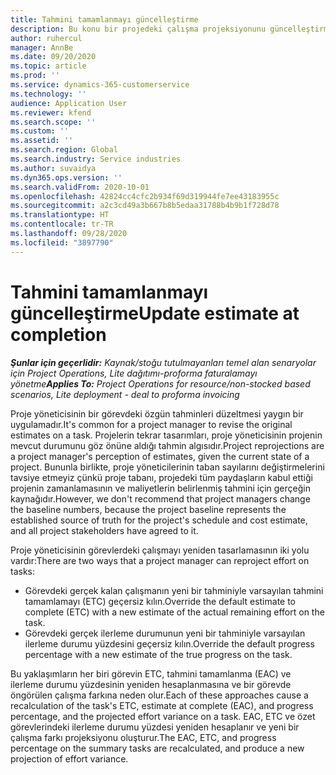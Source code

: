 ```yaml
---
title: Tahmini tamamlanmayı güncelleştirme
description: Bu konu bir projedeki çalışma projeksiyonunu güncelleştirme hakkında bilgi sağlar.
author: ruhercul
manager: AnnBe
ms.date: 09/20/2020
ms.topic: article
ms.prod: ''
ms.service: dynamics-365-customerservice
ms.technology: ''
audience: Application User
ms.reviewer: kfend
ms.search.scope: ''
ms.custom: ''
ms.assetid: ''
ms.search.region: Global
ms.search.industry: Service industries
ms.author: suvaidya
ms.dyn365.ops.version: ''
ms.search.validFrom: 2020-10-01
ms.openlocfilehash: 42824cc4cfc2b934f69d319944fe7ee43183955c
ms.sourcegitcommit: a2c3cd49a3b667b8b5edaa31788b4b9b1f728d78
ms.translationtype: HT
ms.contentlocale: tr-TR
ms.lasthandoff: 09/28/2020
ms.locfileid: "3897790"
---
```

# <a name="update-estimate-at-completion"></a><span data-ttu-id="8cc10-103">Tahmini tamamlanmayı güncelleştirme</span><span class="sxs-lookup"><span data-stu-id="8cc10-103">Update estimate at completion</span></span>

<span data-ttu-id="8cc10-104">_**Şunlar için geçerlidir:** Kaynak/stoğu tutulmayanları temel alan senaryolar için Project Operations, Lite dağıtımı-proforma faturalamayı yönetme_</span><span class="sxs-lookup"><span data-stu-id="8cc10-104">_**Applies To:** Project Operations for resource/non-stocked based scenarios, Lite deployment - deal to proforma invoicing_</span></span>

<span data-ttu-id="8cc10-105">Proje yöneticisinin bir görevdeki özgün tahminleri düzeltmesi yaygın bir uygulamadır.</span><span class="sxs-lookup"><span data-stu-id="8cc10-105">It's common for a project manager to revise the original estimates on a task.</span></span> <span data-ttu-id="8cc10-106">Projelerin tekrar tasarımları, proje yöneticisinin projenin mevcut durumunu göz önüne aldığı tahmin algısıdır.</span><span class="sxs-lookup"><span data-stu-id="8cc10-106">Project reprojections are a project manager's perception of estimates, given the current state of a project.</span></span> <span data-ttu-id="8cc10-107">Bununla birlikte, proje yöneticilerinin taban sayılarını değiştirmelerini tavsiye etmeyiz çünkü proje tabanı, projedeki tüm paydaşların kabul ettiği projenin zamanlamasının ve maliyetlerin belirlenmiş tahmini için gerçeğin kaynağıdır.</span><span class="sxs-lookup"><span data-stu-id="8cc10-107">However, we don't recommend that project managers change the baseline numbers, because the project baseline represents the established source of truth for the project's schedule and cost estimate, and all project stakeholders have agreed to it.</span></span>

<span data-ttu-id="8cc10-108">Proje yöneticisinin görevlerdeki çalışmayı yeniden tasarlamasının iki yolu vardır:</span><span class="sxs-lookup"><span data-stu-id="8cc10-108">There are two ways that a project manager can reproject effort on tasks:</span></span>

- <span data-ttu-id="8cc10-109">Görevdeki gerçek kalan çalışmanın yeni bir tahminiyle varsayılan tahmini tamamlamayı (ETC) geçersiz kılın.</span><span class="sxs-lookup"><span data-stu-id="8cc10-109">Override the default estimate to complete (ETC) with a new estimate of the actual remaining effort on the task.</span></span> 
- <span data-ttu-id="8cc10-110">Görevdeki gerçek ilerleme durumunun yeni bir tahminiyle varsayılan ilerleme durumu yüzdesini geçersiz kılın.</span><span class="sxs-lookup"><span data-stu-id="8cc10-110">Override the default progress percentage with a new estimate of the true progress on the task.</span></span>

<span data-ttu-id="8cc10-111">Bu yaklaşımların her biri görevin ETC, tahmini tamamlanma (EAC) ve ilerleme durumu yüzdesinin yeniden hesaplanmasına ve bir görevde öngörülen çalışma farkına neden olur.</span><span class="sxs-lookup"><span data-stu-id="8cc10-111">Each of these approaches cause a recalculation of the task's ETC, estimate at complete (EAC), and progress percentage, and the projected effort variance on a task.</span></span> <span data-ttu-id="8cc10-112">EAC, ETC ve özet görevlerindeki ilerleme durumu yüzdesi yeniden hesaplanır ve yeni bir çalışma farkı projeksiyonu oluşturur.</span><span class="sxs-lookup"><span data-stu-id="8cc10-112">The EAC, ETC, and progress percentage on the summary tasks are recalculated, and produce a new projection of effort variance.</span></span>

